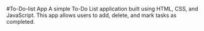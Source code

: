 #To-Do-list App
A simple To-Do List application built using HTML, CSS, and JavaScript. This app allows users to add, delete, and mark tasks as completed.

